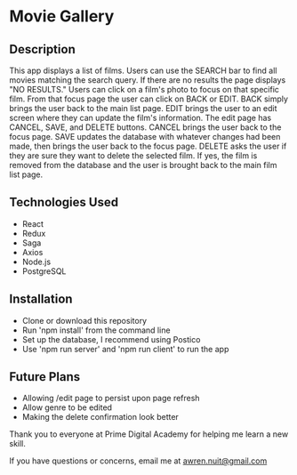# Movie Gallery

## Description
This app displays a list of films. Users can use the SEARCH bar to find all movies matching the search query. If there are no results the page displays "NO RESULTS." Users can click on a film's photo to focus on that specific film. From that focus page the user can click on BACK or EDIT. BACK simply brings the user back to the main list page. EDIT brings the user to an edit screen where they can update the film's information. The edit page has CANCEL, SAVE, and DELETE buttons. CANCEL brings the user back to the focus page. SAVE updates the database with whatever changes had been made, then brings the user back to the focus page. DELETE asks the user if they are sure they want to delete the selected film. If yes, the film is removed from the database and the user is brought back to the main film list page.

## Technologies Used
- React
- Redux
- Saga
- Axios
- Node.js
- PostgreSQL

## Installation
- Clone or download this repository
- Run 'npm install' from the command line
- Set up the database, I recommend using Postico
- Use 'npm run server' and 'npm run client' to run the app

## Future Plans
- Allowing /edit page to persist upon page refresh
- Allow genre to be edited
- Making the delete confirmation look better

Thank you to everyone at Prime Digital Academy for helping me learn a new skill.

If you have questions or concerns, email me at awren.nuit@gmail.com